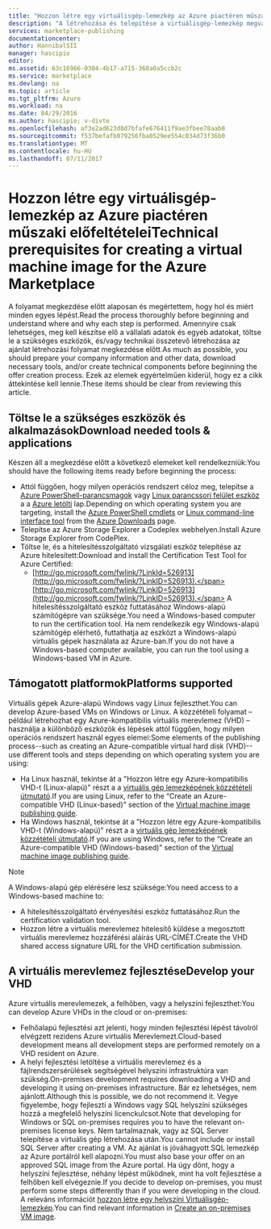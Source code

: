 ```yaml
---
title: "Hozzon létre egy virtuálisgép-lemezkép az Azure piactéren műszaki előfeltételei |} Microsoft Docs"
description: "A létrehozása és telepítése a virtuálisgép-lemezkép megvásárlásához mások az Azure piactéren vonatkozó követelmények megértése érdekében."
services: marketplace-publishing
documentationcenter: 
author: HannibalSII
manager: hascipio
editor: 
ms.assetid: 63c16966-0304-4b17-a715-368a0a5ccb2c
ms.service: marketplace
ms.devlang: na
ms.topic: article
ms.tgt_pltfrm: Azure
ms.workload: na
ms.date: 04/29/2016
ms.author: hascipio; v-divte
ms.openlocfilehash: af3e2ad623d8d7bfafe676411f9ae3fbee78aab8
ms.sourcegitcommit: f537befafb079256fba0529ee554c034d73f36b0
ms.translationtype: MT
ms.contentlocale: hu-HU
ms.lasthandoff: 07/11/2017
---
```

# <a name="technical-prerequisites-for-creating-a-virtual-machine-image-for-the-azure-marketplace"></a><span data-ttu-id="bf288-103">Hozzon létre egy virtuálisgép-lemezkép az Azure piactéren műszaki előfeltételei</span><span class="sxs-lookup"><span data-stu-id="bf288-103">Technical prerequisites for creating a virtual machine image for the Azure Marketplace</span></span>
<span data-ttu-id="bf288-104">A folyamat megkezdése előtt alaposan és megértettem, hogy hol és miért minden egyes lépést.</span><span class="sxs-lookup"><span data-stu-id="bf288-104">Read the process thoroughly before beginning and understand where and why each step is performed.</span></span> <span data-ttu-id="bf288-105">Amennyire csak lehetséges, meg kell készítse elő a vállalati adatok és egyéb adatokat, töltse le a szükséges eszközök, és/vagy technikai összetevő létrehozása az ajánlat létrehozási folyamat megkezdése előtt.</span><span class="sxs-lookup"><span data-stu-id="bf288-105">As much as possible, you should prepare your company information and other data, download necessary tools, and/or create technical components before beginning the offer creation process.</span></span> <span data-ttu-id="bf288-106">Ezek az elemek egyértelműen kiderül, hogy ez a cikk áttekintése kell lennie.</span><span class="sxs-lookup"><span data-stu-id="bf288-106">These items should be clear from reviewing this article.</span></span>  

## <a name="download-needed-tools--applications"></a><span data-ttu-id="bf288-107">Töltse le a szükséges eszközök és alkalmazások</span><span class="sxs-lookup"><span data-stu-id="bf288-107">Download needed tools & applications</span></span>
<span data-ttu-id="bf288-108">Készen áll a megkezdése előtt a következő elemeket kell rendelkezniük:</span><span class="sxs-lookup"><span data-stu-id="bf288-108">You should have the following items ready before beginning the process:</span></span>

* <span data-ttu-id="bf288-109">Attól függően, hogy milyen operációs rendszert céloz meg, telepítse a [Azure PowerShell-parancsmagok](https://www.microsoft.com/web/handlers/webpi.ashx/getinstaller/WindowsAzurePowershellGet.3f.3f.3fnew.appids) vagy [Linux parancssori felület eszköz](https://go.microsoft.com/fwlink/?LinkId=253472&clcid=0x409) a a [Azure letölti](https://azure.microsoft.com/downloads/) lap.</span><span class="sxs-lookup"><span data-stu-id="bf288-109">Depending on which operating system you are targeting, install the [Azure PowerShell cmdlets](https://www.microsoft.com/web/handlers/webpi.ashx/getinstaller/WindowsAzurePowershellGet.3f.3f.3fnew.appids) or [Linux command-line interface tool](https://go.microsoft.com/fwlink/?LinkId=253472&clcid=0x409) from the [Azure Downloads](https://azure.microsoft.com/downloads/) page.</span></span>
* <span data-ttu-id="bf288-110">Telepítse az Azure Storage Explorer a Codeplex webhelyen.</span><span class="sxs-lookup"><span data-stu-id="bf288-110">Install Azure Storage Explorer from CodePlex.</span></span>
* <span data-ttu-id="bf288-111">Töltse le, és a hitelesítésszolgáltató vizsgálati eszköz telepítése az Azure hitelesített:</span><span class="sxs-lookup"><span data-stu-id="bf288-111">Download and install the Certification Test Tool for Azure Certified:</span></span>
  * <span data-ttu-id="bf288-112">[http://go.microsoft.com/fwlink/?LinkId=526913](http://go.microsoft.com/fwlink/?LinkID=526913).</span><span class="sxs-lookup"><span data-stu-id="bf288-112">[http://go.microsoft.com/fwlink/?LinkID=526913](http://go.microsoft.com/fwlink/?LinkID=526913).</span></span> <span data-ttu-id="bf288-113">A hitelesítésszolgáltató eszköz futtatásához Windows-alapú számítógépre van szüksége.</span><span class="sxs-lookup"><span data-stu-id="bf288-113">You need a Windows-based computer to run the certification tool.</span></span> <span data-ttu-id="bf288-114">Ha nem rendelkezik egy Windows-alapú számítógép elérhető, futtathatja az eszközt a Windows-alapú virtuális gépek használata az Azure-ban.</span><span class="sxs-lookup"><span data-stu-id="bf288-114">If you do not have a Windows-based computer available, you can run the tool using a Windows-based VM in Azure.</span></span>

## <a name="platforms-supported"></a><span data-ttu-id="bf288-115">Támogatott platformok</span><span class="sxs-lookup"><span data-stu-id="bf288-115">Platforms supported</span></span>
<span data-ttu-id="bf288-116">Virtuális gépek Azure-alapú Windows vagy Linux fejleszthet.</span><span class="sxs-lookup"><span data-stu-id="bf288-116">You can develop Azure-based VMs on Windows or Linux.</span></span> <span data-ttu-id="bf288-117">A közzétételi folyamat – például létrehozhat egy Azure-kompatibilis virtuális merevlemez (VHD) – használja a különböző eszközök és lépések attól függően, hogy milyen operációs rendszert használ egyes elemei:</span><span class="sxs-lookup"><span data-stu-id="bf288-117">Some elements of the publishing process--such as creating an Azure-compatible virtual hard disk (VHD)--use different tools and steps depending on which operating system you are using:</span></span>  

* <span data-ttu-id="bf288-118">Ha Linux használ, tekintse át a "Hozzon létre egy Azure-kompatibilis VHD-t (Linux-alapú)" részt a a [virtuális gép lemezképének közzétételi útmutató](marketplace-publishing-vm-image-creation.md).</span><span class="sxs-lookup"><span data-stu-id="bf288-118">If you are using Linux, refer to the “Create an Azure-compatible VHD (Linux-based)” section of the [Virtual machine image publishing guide](marketplace-publishing-vm-image-creation.md).</span></span>
* <span data-ttu-id="bf288-119">Ha Windows használ, tekintse át a "Hozzon létre egy Azure-kompatibilis VHD-t (Windows-alapú)" részt a a [virtuális gép lemezképének közzétételi útmutató](marketplace-publishing-vm-image-creation.md).</span><span class="sxs-lookup"><span data-stu-id="bf288-119">If you are using Windows, refer to the “Create an Azure-compatible VHD (Windows-based)” section of the [Virtual machine image publishing guide](marketplace-publishing-vm-image-creation.md).</span></span>

> [!NOTE]
> <span data-ttu-id="bf288-120">A Windows-alapú gép elérésére lesz szüksége:</span><span class="sxs-lookup"><span data-stu-id="bf288-120">You need access to a Windows-based machine to:</span></span>
> 
> * <span data-ttu-id="bf288-121">A hitelesítésszolgáltató érvényesítési eszköz futtatásához.</span><span class="sxs-lookup"><span data-stu-id="bf288-121">Run the certification validation tool.</span></span>
> * <span data-ttu-id="bf288-122">Hozzon létre a virtuális merevlemez hitelesítő küldése a megosztott virtuális merevlemez hozzáférési aláírás URL-CÍMÉT.</span><span class="sxs-lookup"><span data-stu-id="bf288-122">Create the VHD shared access signature URL for the VHD certification submission.</span></span>
> 
> 

## <a name="develop-your-vhd"></a><span data-ttu-id="bf288-123">A virtuális merevlemez fejlesztése</span><span class="sxs-lookup"><span data-stu-id="bf288-123">Develop your VHD</span></span>
<span data-ttu-id="bf288-124">Azure virtuális merevlemezek, a felhőben, vagy a helyszíni fejleszthet:</span><span class="sxs-lookup"><span data-stu-id="bf288-124">You can develop Azure VHDs in the cloud or on-premises:</span></span>

* <span data-ttu-id="bf288-125">Felhőalapú fejlesztési azt jelenti, hogy minden fejlesztési lépést távolról elvégzett rezidens Azure virtuális Merevlemezt.</span><span class="sxs-lookup"><span data-stu-id="bf288-125">Cloud-based development means all development steps are performed remotely on a VHD resident on Azure.</span></span>
* <span data-ttu-id="bf288-126">A helyi fejlesztési letöltése a virtuális merevlemez és a fájlrendszersérülések segítségével helyszíni infrastruktúra van szükség.</span><span class="sxs-lookup"><span data-stu-id="bf288-126">On-premises development requires downloading a VHD and developing it using on-premises infrastructure.</span></span> <span data-ttu-id="bf288-127">Bár ez lehetséges, nem ajánlott.</span><span class="sxs-lookup"><span data-stu-id="bf288-127">Although this is possible, we do not recommend it.</span></span> <span data-ttu-id="bf288-128">Vegye figyelembe, hogy fejleszti a Windows vagy SQL helyszíni szükséges hozzá a megfelelő helyszíni licenckulcsot.</span><span class="sxs-lookup"><span data-stu-id="bf288-128">Note that developing for Windows or SQL on-premises requires you to have the relevant on-premises license keys.</span></span> <span data-ttu-id="bf288-129">Nem tartalmaznak, vagy az SQL Server telepítése a virtuális gép létrehozása után.</span><span class="sxs-lookup"><span data-stu-id="bf288-129">You cannot include or install SQL Server after creating a VM.</span></span> <span data-ttu-id="bf288-130">Az ajánlat is jóváhagyott SQL lemezkép az Azure portálról kell alapozni.</span><span class="sxs-lookup"><span data-stu-id="bf288-130">You must also base your offer on an approved SQL image from the Azure portal.</span></span> <span data-ttu-id="bf288-131">Ha úgy dönt, hogy a helyszíni fejlesztése, néhány lépést működnek, mint ha volt fejlesztése a felhőben kell elvégeznie.</span><span class="sxs-lookup"><span data-stu-id="bf288-131">If you decide to develop on-premises, you must perform some steps differently than if you were developing in the cloud.</span></span> <span data-ttu-id="bf288-132">A releváns információt [hozzon létre egy helyszíni Virtuálisgép-lemezkép](marketplace-publishing-vm-image-creation-on-premise.md).</span><span class="sxs-lookup"><span data-stu-id="bf288-132">You can find relevant information in [Create an on-premises VM image](marketplace-publishing-vm-image-creation-on-premise.md).</span></span>

[link-acct-creation]:marketplace-publishing-accounts-creation-registration.md
